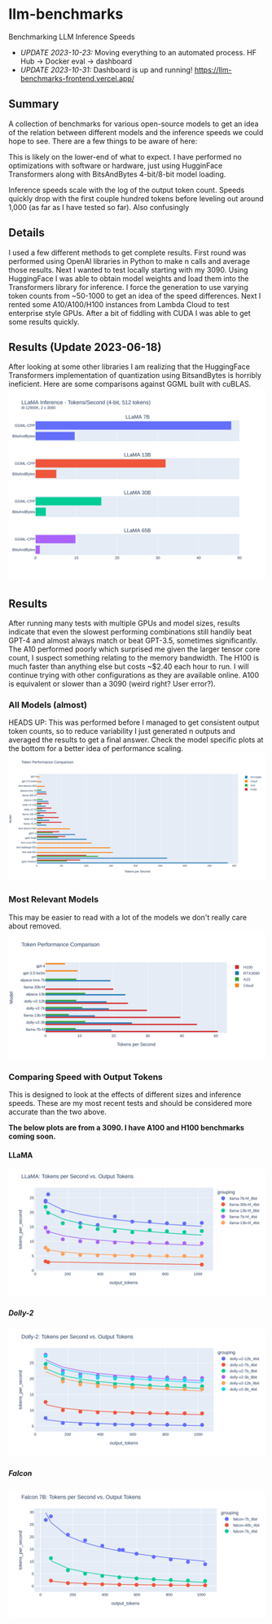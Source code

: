 # llm-benchmarks
Benchmarking LLM Inference Speeds

- *UPDATE 2023-10-23:* Moving everything to an automated process. HF Hub -> Docker eval -> dashboard
- *UPDATE 2023-10-31:* Dashboard is up and running! https://llm-benchmarks-frontend.vercel.app/


## Summary
A collection of benchmarks for various open-source models to get an idea of the relation between different models and the inference speeds we could hope to see. There are a few things to be aware of here:

This is likely on the lower-end of what to expect. I have performed no optimizations with software or hardware, just using HugginFace Transformers along with BitsAndBytes 4-bit/8-bit model loading.

Inference speeds scale with the log of the output token count. Speeds quickly drop with the first couple hundred tokens before leveling out around 1,000 (as far as I have tested so far). Also confusingly

## Details
I used a few different methods to get complete results. First round was performed using OpenAI libraries in Python to make n calls and average those results. Next I wanted to test locally starting with my 3090. Using HuggingFace I was able to obtain model weights and load them into the Transformers library for inference. I force the generation to use varying token counts from ~50-1000 to get an idea of the speed differences. Next I rented some A10/A100/H100 instances from Lambda Cloud to test enterprise style GPUs. After a bit of fiddling with CUDA I was able to get some results quickly.

## Results (Update 2023-06-18)
After looking at some other libraries I am realizing that the HuggingFace Transformers implementation of quantization using BitsandBytes is horribly ineficient. Here are some comparisons against GGML built with cuBLAS.
![GGML v HF](https://github.com/cipher982/llm-benchmarks/blob/main/static/ggml-hf-llama-compare.png?raw=true)

## Results
After running many tests with multiple GPUs and model sizes, results indicate that even the slowest performing combinations still handily beat GPT-4 and almost always match or beat GPT-3.5, sometimes significantly. The A10 performed poorly which surprised me given the larger tensor core count, I suspect something relating to the memory bandwidth. The H100 is much faster than anything else but costs ~$2.40 each hour to run. I will continue trying with other configurations as they are available online. A100 is equivalent or slower than a 3090 (weird right? User error?).

### All Models (almost)
HEADS UP: This was performed before I managed to get consistent output token counts, so to reduce variability I just generated n outputs and averaged the results to get a final answer. Check the model specific plots at the bottom for a better idea of performance scaling.
![All Models](https://github.com/cipher982/llm-benchmarks/blob/main/static/benchmarks_all_models.png?raw=true)

### Most Relevant Models
This may be easier to read with a lot of the models we don't really care about removed.
![Large Models](https://github.com/cipher982/llm-benchmarks/blob/main/static/benchmarks_large_models.png?raw=true)

### Comparing Speed with Output Tokens
This is designed to look at the effects of different sizes and inference speeds. These are my most recent tests and should be considered more accurate than the two above.

**The below plots are from a 3090. I have A100 and H100 benchmarks coming soon.**

#### LLaMA
![LLaMA Models](https://github.com/cipher982/llm-benchmarks/blob/main/static/llama_compare_size_and_quant_inference.png?raw=true)

##### Dolly-2
![Dolly2 Models](https://github.com/cipher982/llm-benchmarks/blob/main/static/dolly2_compare_size_and_quant_inference.png?raw=true)

##### Falcon
![Falcon Models](https://github.com/cipher982/llm-benchmarks/blob/main/static/falcon_compare_quantization_inference.png?raw=true)
